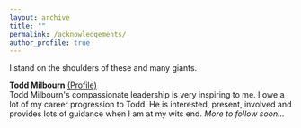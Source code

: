 ```yaml
---
layout: archive
title: ""
permalink: /acknowledgements/
author_profile: true
---
```


I stand on the shoulders of these and many giants.

**Todd Milbourn** [(Profile)](https://olin.wustl.edu/faculty/todd-milbourn) <br>
Todd Milbourn's compassionate leadership is very inspiring to me.  I owe a lot of my career progression to Todd. He is interested, present, involved and provides lots of guidance when I am at my wits end. *More to follow soon...* <br>
              
<!--- **Richard Frankel** [(Profile)](https://olin.wustl.edu/faculty/richard-frankel) -->
 


<!--- **Jared Jennings** [(Profile)](https://olin.wustl.edu/faculty/jared-jennings) -->



<!--- **MaryJane Rabier** [(Profile)](https://olin.wustl.edu/faculty/maryjane-rabier) -->

